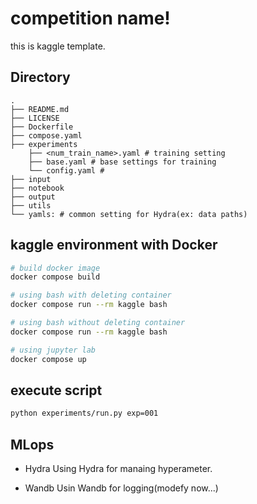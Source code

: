 # competition name!
this is kaggle template.


## Directory
```text
.
├── README.md
├── LICENSE
├── Dockerfile
├── compose.yaml
├── experiments
    ├── <num_train_name>.yaml # training setting
    ├── base.yaml # base settings for training
    └── config.yaml # 
├── input
├── notebook
├── output
├── utils
└── yamls: # common setting for Hydra(ex: data paths)
```

## kaggle environment with Docker

```sh
# build docker image
docker compose build

# using bash with deleting container
docker compose run --rm kaggle bash 

# using bash without deleting container
docker compose run --rm kaggle bash 

# using jupyter lab
docker compose up 
```

## execute script

```sh
python experiments/run.py exp=001
```


## MLops
- Hydra
Using Hydra for manaing hyperameter.

- Wandb
Usin Wandb for logging(modefy now...)
